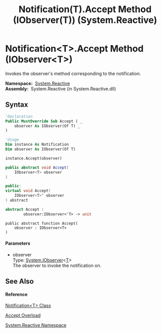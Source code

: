 ﻿---
title: Notification(T).Accept Method (IObserver(T)) (System.Reactive)
TOCTitle: Accept Method (IObserver(T))
ms:assetid: M:System.Reactive.Notification`1.Accept(System.IObserver{`0})
ms:mtpsurl: https://msdn.microsoft.com/en-us/library/Hh229342(v=VS.103)
ms:contentKeyID: 36068758
ms.date: 06/28/2011
mtps_version: v=VS.103
dev_langs:
- vb
- csharp
- c++
- fsharp
- jscript
---

# Notification\<T\>.Accept Method (IObserver\<T\>)

Invokes the observer's method corresponding to the notification.

**Namespace:**  [System.Reactive](hh229356\(v=vs.103\).md)  
**Assembly:**  System.Reactive (in System.Reactive.dll)

## Syntax

``` vb
'Declaration
Public MustOverride Sub Accept ( _
    observer As IObserver(Of T) _
)
```

``` vb
'Usage
Dim instance As Notification
Dim observer As IObserver(Of T)

instance.Accept(observer)
```

``` csharp
public abstract void Accept(
    IObserver<T> observer
)
```

``` c++
public:
virtual void Accept(
    IObserver<T>^ observer
) abstract
```

``` fsharp
abstract Accept : 
        observer:IObserver<'T> -> unit 
```

``` jscript
public abstract function Accept(
    observer : IObserver<T>
)
```

#### Parameters

  - observer  
    Type: [System.IObserver](https://msdn.microsoft.com/en-us/library/Dd783449)\<[T](hh229462\(v=vs.103\).md)\>  
    The observer to invoke the notification on.  

## See Also

#### Reference

[Notification\<T\> Class](hh229462\(v=vs.103\).md)

[Accept Overload](hh229712\(v=vs.103\).md)

[System.Reactive Namespace](hh229356\(v=vs.103\).md)

